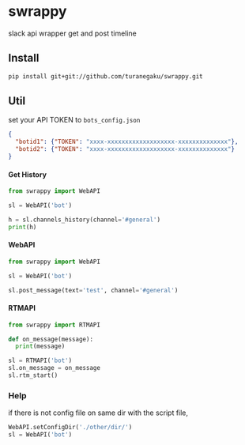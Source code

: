 # swrappy
slack api wrapper get and post timeline

## Install
```bash
pip install git+git://github.com/turanegaku/swrappy.git
```

## Util
set your API TOKEN to `bots_config.json`
```json
{
  "botid1": {"TOKEN": "xxxx-xxxxxxxxxxxxxxxxxxx-xxxxxxxxxxxxxx"},
  "botid2": {"TOKEN": "xxxx-xxxxxxxxxxxxxxxxxxx-xxxxxxxxxxxxxx"}
}
```
#### Get History
```python
from swrappy import WebAPI

sl = WebAPI('bot')

h = sl.channels_history(channel='#general')
print(h)
```

#### WebAPI
```python
from swrappy import WebAPI

sl = WebAPI('bot')

sl.post_message(text='test', channel='#general')
```

#### RTMAPI
```python
from swrappy import RTMAPI

def on_message(message):
  print(message)

sl = RTMAPI('bot')
sl.on_message = on_message
sl.rtm_start()
```

### Help
if there is not config file on same dir with the script file,
```python
WebAPI.setConfigDir('./other/dir/')
sl = WebAPI('bot')
```
